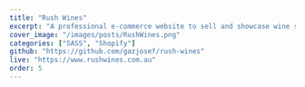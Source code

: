 ```yaml
---
title: "Rush Wines"
excerpt: "A professional e-commerce website to sell and showcase wine stock for Rush Wines."
cover_image: "/images/posts/RushWines.png"
categories: ["SASS", "Shopify"]
github: "https://github.com/gazjosef/rush-wines"
live: "https://www.rushwines.com.au"
order: 5
---
```


